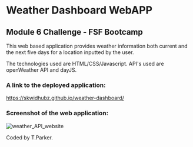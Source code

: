 # Weather Dashboard WebAPP
## Module 6 Challenge - FSF Bootcamp

This web based application provides weather information both current and the next five days for a location inputted by the user.

The technologies used are HTML/CSS/Javascript. API's used are openWeather API and dayJS.

### A link to the deployed application:

https://skwidhubz.github.io/weather-dashboard/

### Screenshot of the web application:

![weather_API_website](https://user-images.githubusercontent.com/81959922/214565358-1cd510c8-7d06-48b3-8c8c-c524ce8cd3cc.png)

Coded by T.Parker.
